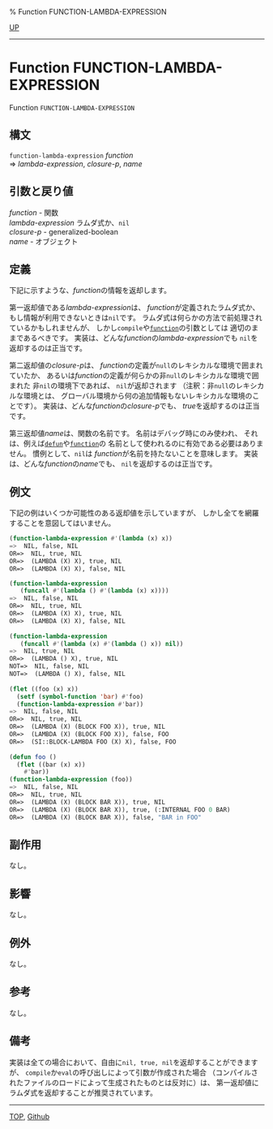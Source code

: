 % Function FUNCTION-LAMBDA-EXPRESSION

[UP](5.3.html)  

---

# Function FUNCTION-LAMBDA-EXPRESSION


Function `FUNCTION-LAMBDA-EXPRESSION`


## 構文

`function-lambda-expression` *function*  
=> *lambda-expression*, *closure-p*, *name*


## 引数と戻り値

*function* - 関数  
*lambda-expression* ラムダ式か、`nil`  
*closure-p* - generalized-boolean  
*name* - オブジェクト


## 定義

下記に示すような、*function*の情報を返却します。

第一返却値である*lambda-expression*は、
*function*が定義されたラムダ式か、
もし情報が利用できないときは`nil`です。
ラムダ式は何らかの方法で前処理されているかもしれませんが、
しかし`compile`や[`function`](5.3.function-special.html)の引数としては
適切のままであるべきです。
実装は、どんな*function*の*lambda-expression*でも
`nil`を返却するのは正当です。

第二返却値の*closure-p*は、
*function*の定義が`null`のレキシカルな環境で囲まれていたか、
あるいは*function*の定義が何らかの非`null`のレキシカルな環境で囲まれた
非`nil`の環境下であれば、
`nil`が返却されます
（注釈：非`null`のレキシカルな環境とは、
グローバル環境から何の追加情報もないレキシカルな環境のことです）。
実装は、どんな*function*の*closure-p*でも、
*true*を返却するのは正当です。

第三返却値*name*は、関数の名前です。
名前はデバッグ時にのみ使われ、
それは、例えば[`defun`](5.3.defun.html)や[`function`](5.3.function-special.html)の
名前として使われるのに有効である必要はありません。
慣例として、`nil`は
*function*が名前を持たないことを意味します。
実装は、どんな*function*の*name*でも、
`nil`を返却するのは正当です。


## 例文

下記の例はいくつか可能性のある返却値を示していますが、
しかし全てを網羅することを意図してはいません。

```lisp
(function-lambda-expression #'(lambda (x) x))
=>  NIL, false, NIL
OR=>  NIL, true, NIL
OR=>  (LAMBDA (X) X), true, NIL
OR=>  (LAMBDA (X) X), false, NIL

(function-lambda-expression
   (funcall #'(lambda () #'(lambda (x) x))))
=>  NIL, false, NIL
OR=>  NIL, true, NIL
OR=>  (LAMBDA (X) X), true, NIL
OR=>  (LAMBDA (X) X), false, NIL
 
(function-lambda-expression 
   (funcall #'(lambda (x) #'(lambda () x)) nil))
=>  NIL, true, NIL
OR=>  (LAMBDA () X), true, NIL
NOT=>  NIL, false, NIL
NOT=>  (LAMBDA () X), false, NIL
  
(flet ((foo (x) x))
  (setf (symbol-function 'bar) #'foo)
  (function-lambda-expression #'bar))
=>  NIL, false, NIL
OR=>  NIL, true, NIL
OR=>  (LAMBDA (X) (BLOCK FOO X)), true, NIL
OR=>  (LAMBDA (X) (BLOCK FOO X)), false, FOO
OR=>  (SI::BLOCK-LAMBDA FOO (X) X), false, FOO
 
(defun foo ()
  (flet ((bar (x) x))
    #'bar))
(function-lambda-expression (foo))
=>  NIL, false, NIL
OR=>  NIL, true, NIL
OR=>  (LAMBDA (X) (BLOCK BAR X)), true, NIL
OR=>  (LAMBDA (X) (BLOCK BAR X)), true, (:INTERNAL FOO 0 BAR)
OR=>  (LAMBDA (X) (BLOCK BAR X)), false, "BAR in FOO"
```


## 副作用

なし。


## 影響

なし。


## 例外

なし。


## 参考

なし。


## 備考

実装は全ての場合において、自由に`nil, true, nil`を返却することができますが、
`compile`か`eval`の呼び出しによって引数が作成された場合
（コンパイルされたファイルのロードによって生成されたものとは反対に）は、
第一返却値にラムダ式を返却することが推奨されています。


---
[TOP](index.html),  [Github](https://github.com/nptcl/npt-japanese)

